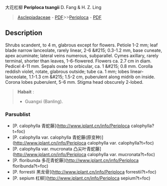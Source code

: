 大花杠柳 **Periploca tsangii** D. Fang & H. Z. Ling

> [Asclepiadaceae](http://www.iplant.cn/info/Asclepiadaceae?t=foc) - [PDF](http://www.iplant.cn/foc/pdf/Asclepiadaceae.pdf)>>[Periploca](http://www.iplant.cn/info/Periploca?t=foc) - [PDF](http://www.iplant.cn/foc/pdf/Periploca.pdf)

## Description

Shrubs scandent, to 4 m, glabrous except for flowers. Petiole 1-2 mm; leaf blade narrow lanceolate, rarely linear, 2-6 &amp;#215; 0.3-1.2 mm, base cuneate, apex acuminate; lateral veins numerous, subparallel. Cymes axillary, rarely terminal, shorter than leaves, 1-6-flowered. Flowers ca. 2.7 cm in diam. Pedicel 4-11 mm. Sepals ovate to orbicular, ca. 1 &amp;#215; 0.8 mm. Corolla reddish violet, rotate, glabrous outside; tube ca. 1 mm; lobes linear-lanceolate, 1.1-1.3 cm &amp;#215; 1.5-2 cm, puberulent along midrib on inside. Corona lobes puberulent, 5-6 mm. Stigma head obscurely 2-lobed.

> **Habait** : 
>* Guangxi (Banling).

### Parsublist

* [P.  calophylla  青蛇藤](http://www.iplant.cn/info/Periploca calophylla?t=foc)
* [P.  calophylla var. calophylla  青蛇藤(原变种)](http://www.iplant.cn/info/Periploca calophylla var. calophylla?t=foc)
* [P.  calophylla var. mucronata  凸尖叶青蛇藤](http://www.iplant.cn/info/Periploca calophylla var. mucronata?t=foc)
* [P.  floribunda  多花青蛇藤](http://www.iplant.cn/info/Periploca floribunda?t=foc)
* [P.  forrestii  黑龙骨](http://www.iplant.cn/info/Periploca forrestii?t=foc)
* [P.  sepium  杠柳](http://www.iplant.cn/info/Periploca sepium?t=foc)
